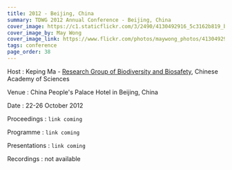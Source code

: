 ```yaml
---
title: 2012 - Beijing, China
summary: TDWG 2012 Annual Conference - Beijing, China
cover_image: https://c1.staticflickr.com/3/2490/4130492916_5c3162b819_b.jpg
cover_image_by: May Wong
cover_image_link: https://www.flickr.com/photos/maywong_photos/4130492916
tags: conference
page_order: 38
---
```


Host
: Keping Ma - [Research Group of Biodiversity and Biosafety](http://www.biodiv.ibcas.ac.cn/en/index.html), Chinese Academy of Sciences

Venue
: China People's Palace Hotel in Beijing, China

Date
: 22-26 October 2012

Proceedings
: `link coming`

Programme
: `link coming`

Presentations
: `link coming`

Recordings
: not available
